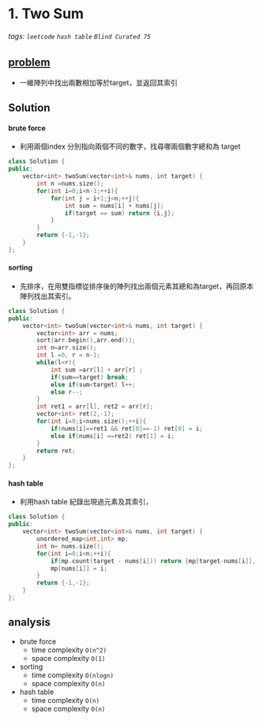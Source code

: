 # 1. Two Sum

###### tags: `leetcode` `hash table` `Blind Curated 75`


## [problem](https://leetcode.com/problems/two-sum/)

- 一維陣列中找出兩數相加等於target，並返回其索引


## Solution

#### brute force

- 利用兩個index 分別指向兩個不同的數字，找尋哪兩個數字總和為 target


```c++
class Solution {
public:
    vector<int> twoSum(vector<int>& nums, int target) {
        int n =nums.size();
        for(int i=0;i<n-1;++i){
            for(int j = i+1;j<n;++j){
                int sum = nums[i] + nums[j];
                if(target == sum) return {i,j};
            }
        }
        return {-1,-1};
    }
};
```
#### sorting
- 先排序，在用雙指標從排序後的陣列找出兩個元素其總和為target，再回原本陣列找出其索引。

```c++
class Solution {
public:
    vector<int> twoSum(vector<int>& nums, int target) {
        vector<int> arr = nums;
        sort(arr.begin(),arr.end());
        int n=arr.size();
        int l =0, r = n-1;
        while(l<r){
            int sum =arr[l] + arr[r] ;
            if(sum==target) break;
            else if(sum<target) l++;
            else r--;
        }
        int ret1 = arr[l], ret2 = arr[r];
        vector<int> ret(2,-1);
        for(int i=0;i<nums.size();++i){
            if(nums[i]==ret1 && ret[0]==-1) ret[0] = i;
            else if(nums[i] ==ret2) ret[1] = i;
        }
        return ret;
    }
};
```

#### hash table
- 利用hash table 紀錄出現過元素及其索引，
```c++
class Solution {
public:
    vector<int> twoSum(vector<int>& nums, int target) {
        unordered_map<int,int> mp;
        int n= nums.size();
        for(int i=0;i<n;++i){
            if(mp.count(target - nums[i])) return {mp[target-nums[i]], i};
            mp[nums[i]] = i;                  
        }
        return {-1,-1};
    }
};
```

## analysis
- brute force
    - time complexity `O(n^2)`
    - space complexity `O(1)`
- sorting
    - time complexity `O(nlogn)`
    - space complexity `O(n)`
- hash table 
    - time complexity `O(n)`
    - space complexity `O(n)`
